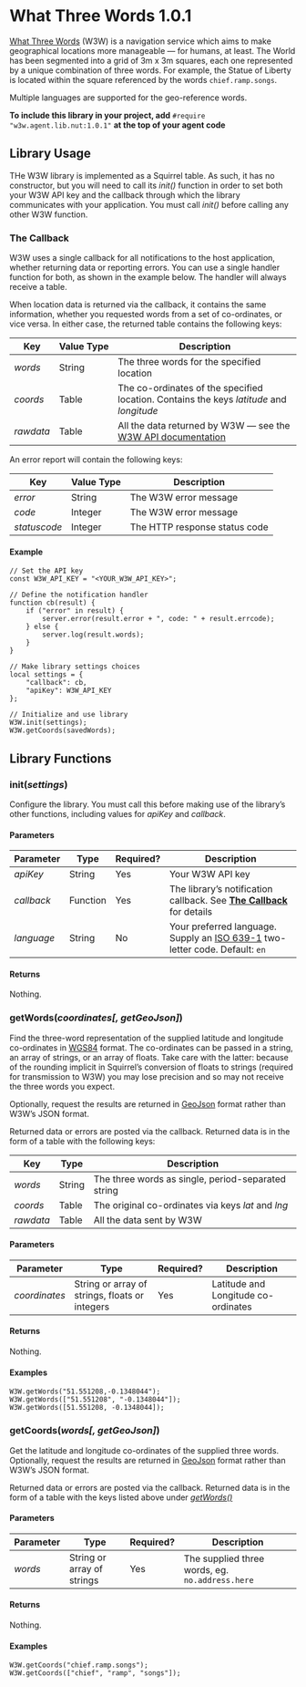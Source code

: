 # What Three Words 1.0.1

[What Three Words](https://what3words.com/) (W3W) is a navigation service which aims to make geographical locations more manageable — for humans, at least. The World has been segmented into a grid of 3m x 3m squares, each one represented by a unique combination of three words. For example, the Statue of Liberty is located within the square referenced by the words `chief.ramp.songs`.

Multiple languages are supported for the geo-reference words.

**To include this library in your project, add** `#require "w3w.agent.lib.nut:1.0.1"` **at the top of your agent code**

## Library Usage

THe W3W library is implemented as a Squirrel table. As such, it has no constructor, but you will need to call its *init()* function in order to set both your W3W API key and the callback through which the library communicates with your application. You must call *init()* before calling any other W3W function.

### The Callback

W3W uses a single callback for all notifications to the host application, whether returning data or reporting errors. You can use a single handler function for both, as shown in the example below. The handler will always receive a table.

When location data is returned via the callback, it contains the same information, whether you requested words from a set of co-ordinates, or vice versa. In either case, the returned table contains the following keys:

| Key | Value&nbsp;Type | Description |
| --- | --- | --- |
| *words* | String | The three words for the specified location |
| *coords* | Table | The co-ordinates of the specified location. Contains the keys *latitude* and *longitude* |
| *rawdata* | Table | All the data returned by W3W — see the [W3W API documentation](https://developer.what3words.com/public-api/docs) |

An error report will contain the following keys:

| Key | Value&nbsp;Type | Description |
| --- | --- | --- |
| *error* | String | The W3W error message |
| *code* | Integer | The W3W error message |
| *statuscode* | Integer | The HTTP response status code |

#### Example

```squirrel
// Set the API key
const W3W_API_KEY = "<YOUR_W3W_API_KEY>";

// Define the notification handler
function cb(result) {
    if ("error" in result) {
        server.error(result.error + ", code: " + result.errcode);
    } else {
        server.log(result.words);
    }
}

// Make library settings choices
local settings = {
    "callback": cb,
    "apiKey": W3W_API_KEY
};

// Initialize and use library
W3W.init(settings);
W3W.getCoords(savedWords);
```

## Library Functions

### init(*settings*)

Configure the library. You must call this before making use of the library’s other functions, including values for *apiKey* and *callback*.

#### Parameters

| Parameter | Type | Required? | Description |
| --- | --- | --- | --- |
| *apiKey* | String | Yes | Your W3W API key |
| *callback* | Function | Yes | The library’s notification callback. See [**The Callback**](#the-callback) for details |
| *language* | String | No | Your preferred language. Supply an [ISO 639-1](https://en.wikipedia.org/wiki/List_of_ISO_639-1_codes)  two-letter code. Default: `en` |

#### Returns

Nothing.

### getWords(*coordinates[, getGeoJson]*)

Find the three-word representation of the supplied latitude and longitude co-ordinates in [WGS84](https://en.wikipedia.org/wiki/World_Geodetic_System) format. The co-ordinates can be passed in a string, an array of strings, or an array of floats. Take care with the latter: because of the rounding implicit in Squirrel’s conversion of floats to strings (required for transmission to W3W) you may lose precision and so may not receive the three words you expect.

Optionally, request the results are returned in [GeoJson](https://geojson.org) format rather than W3W’s JSON format.

Returned data or errors are posted via the callback. Returned data is in the form of a table with the following keys:

| Key | Type | Description |
| --- | --- | --- |
| *words* | String | The three words as single, period-separated string |
| *coords* | Table | The original co-ordinates via keys *lat* and *lng* |
| *rawdata* | Table | All the data sent by W3W |

#### Parameters

| Parameter | Type | Required? | Description |
| --- | --- | --- | --- |
| *coordinates* | String or array of strings, floats or integers | Yes | Latitude and Longitude co-ordinates |

#### Returns

Nothing.

#### Examples

```squirrel
W3W.getWords("51.551208,-0.1348044");
W3W.getWords(["51.551208", "-0.1348044"]);
W3W.getWords([51.551208, -0.1348044]);
```

### getCoords(*words[, getGeoJson]*)

Get the latitude and longitude co-ordinates of the supplied three words. Optionally, request the results are returned in [GeoJson](https://geojson.org) format rather than W3W’s JSON format.

Returned data or errors are posted via the callback. Returned data is in the form of a table with the keys listed above under [*getWords()*](#getwordscoordinates-getgeojson)

#### Parameters

| Parameter | Type | Required? | Description |
| --- | --- | --- | --- |
| *words* | String or array of strings | Yes | The supplied three words, eg. `no.address.here` |

#### Returns

Nothing.

#### Examples

```squirrel
W3W.getCoords("chief.ramp.songs");
W3W.getCoords(["chief", "ramp", "songs"]);
```


